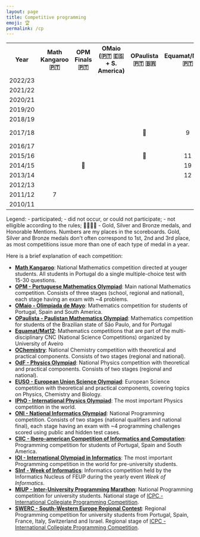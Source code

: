```yaml
---
layout: page
title: Competitive programming
emoji: 🏆
permalink: /cp
---
```


<table class="cp-scoreboard">
    <tr>
        <th>Year</th>
        <th style="text-align:center" class="rotate">Math Kangaroo 🇵🇹</th>
        <th style="text-align:center" class="rotate">OPM Finals 🇵🇹</th>
        <th style="text-align:center" class="rotate">OMaio (🇵🇹 🇪🇸 + S. America)</th>
        <th style="text-align:center" class="rotate">OPaulista 🇵🇹 🇧🇷</th>
        <th style="text-align:center" class="rotate">Equamat/Mat12 🇵🇹</th>
        <th style="text-align:center" class="rotate">OChemistry (North 🇵🇹)</th>
        <th style="text-align:center" class="rotate">OdF North 🇵🇹</th>
        <th style="text-align:center" class="rotate">OdF 🇵🇹</th>
        <th style="text-align:center" class="rotate">EUSO 🇪🇺</th>
        <th style="text-align:center" class="rotate">IPhO 🌎</th>
        <th style="text-align:center" class="rotate">ONI Qualif. 🇵🇹</th>
        <th style="text-align:center" class="rotate">ONI 🇵🇹</th>
        <th style="text-align:center" class="rotate">CIIC (🇵🇹 🇪🇸 + S. America)</th>
        <th style="text-align:center" class="rotate">IOI 🌎</th>
        <th style="text-align:center" class="rotate">SInf (FEUP 🇵🇹)</th>
        <th style="text-align:center" class="rotate">MIUP 🇵🇹</th>
        <th style="text-align:center" class="rotate">SWERC 🇪🇺</th>
    </tr>
    <tr>
        <td>2022/23</td>
        <td style="text-align:center" class="notallowed"></td>
        <td style="text-align:center" class="notallowed"></td>
        <td style="text-align:center" class="notallowed"></td>
        <td style="text-align:center" class="notallowed"></td>
        <td style="text-align:center" class="notallowed"></td>
        <td style="text-align:center" class="notallowed"></td>
        <td style="text-align:center" class="notallowed"></td>
        <td style="text-align:center" class="notallowed"></td>
        <td style="text-align:center" class="notallowed"></td>
        <td style="text-align:center" class="notallowed"></td>
        <td style="text-align:center" class="notallowed"></td>
        <td style="text-align:center" class="notallowed"></td>
        <td style="text-align:center" class="notallowed"></td>
        <td style="text-align:center" class="notallowed"></td>
        <td style="text-align:center" class="participated">1</td>
        <td style="text-align:center" class="participated">2 🥈</td>
        <td style="text-align:center" class="participated">62</td>
    </tr>
    <tr>
        <td>2021/22</td>
        <td style="text-align:center" class="notallowed"></td>
        <td style="text-align:center" class="notallowed"></td>
        <td style="text-align:center" class="notallowed"></td>
        <td style="text-align:center" class="notallowed"></td>
        <td style="text-align:center" class="notallowed"></td>
        <td style="text-align:center" class="notallowed"></td>
        <td style="text-align:center" class="notallowed"></td>
        <td style="text-align:center" class="notallowed"></td>
        <td style="text-align:center" class="notallowed"></td>
        <td style="text-align:center" class="notallowed"></td>
        <td style="text-align:center" class="notallowed"></td>
        <td style="text-align:center" class="notallowed"></td>
        <td style="text-align:center" class="notallowed"></td>
        <td style="text-align:center" class="notallowed"></td>
        <td style="text-align:center" class="participated">1</td>
        <td style="text-align:center" class="participated">4 🥉</td>
        <td style="text-align:center" class="participated">26</td>
    </tr>
    <tr>
        <td>2020/21</td>
        <td style="text-align:center" class="notallowed"></td>
        <td style="text-align:center" class="notallowed"></td>
        <td style="text-align:center" class="notallowed"></td>
        <td style="text-align:center" class="notallowed"></td>
        <td style="text-align:center" class="notallowed"></td>
        <td style="text-align:center" class="notallowed"></td>
        <td style="text-align:center" class="notallowed"></td>
        <td style="text-align:center" class="notallowed"></td>
        <td style="text-align:center" class="notallowed"></td>
        <td style="text-align:center" class="notallowed"></td>
        <td style="text-align:center" class="notallowed"></td>
        <td style="text-align:center" class="notallowed"></td>
        <td style="text-align:center" class="notallowed"></td>
        <td style="text-align:center" class="notallowed"></td>
        <td style="text-align:center" class="participated">2</td>
        <td style="text-align:center" class="didntoccur"></td>
        <td style="text-align:center" class="participated">63</td>
    </tr>
    <tr>
        <td>2019/20</td>
        <td style="text-align:center" class="notallowed"></td>
        <td style="text-align:center" class="notallowed"></td>
        <td style="text-align:center" class="notallowed"></td>
        <td style="text-align:center" class="notallowed"></td>
        <td style="text-align:center" class="notallowed"></td>
        <td style="text-align:center" class="notallowed"></td>
        <td style="text-align:center" class="notallowed"></td>
        <td style="text-align:center" class="notallowed"></td>
        <td style="text-align:center" class="notallowed"></td>
        <td style="text-align:center" class="notallowed"></td>
        <td style="text-align:center" class="notallowed"></td>
        <td style="text-align:center" class="notallowed"></td>
        <td style="text-align:center" class="notallowed"></td>
        <td style="text-align:center" class="notallowed"></td>
        <td style="text-align:center" class="participated">1</td>
        <td style="text-align:center" class="participated">6</td>
        <td style="text-align:center" class="participated">40</td>
    </tr>
    <tr>
        <td>2018/19</td>
        <td style="text-align:center" class="notallowed"></td>
        <td style="text-align:center" class="notallowed"></td>
        <td style="text-align:center" class="notallowed"></td>
        <td style="text-align:center" class="notallowed"></td>
        <td style="text-align:center" class="notallowed"></td>
        <td style="text-align:center" class="notallowed"></td>
        <td style="text-align:center" class="notallowed"></td>
        <td style="text-align:center" class="notallowed"></td>
        <td style="text-align:center" class="notallowed"></td>
        <td style="text-align:center" class="notallowed"></td>
        <td style="text-align:center" class="notallowed"></td>
        <td style="text-align:center" class="notallowed"></td>
        <td style="text-align:center" class="notallowed"></td>
        <td style="text-align:center" class="notallowed"></td>
        <td style="text-align:center" class="participated">1</td>
        <td style="text-align:center" class="participated">4 🥉</td>
        <td style="text-align:center" class="participated">33</td>
    </tr>
    <tr>
        <td>2017/18</td>
        <td style="text-align:center" class="didntoccur"></td>
        <td style="text-align:center" class="participated"></td>
        <td style="text-align:center" class="notallowed"></td>
        <td style="text-align:center" class="participated">🥈</td>
        <td style="text-align:center" class="participated">9</td>
        <td style="text-align:center" class="notallowed"></td>
        <td style="text-align:center" class="notallowed"></td>
        <td style="text-align:center" class="notallowed"></td>
        <td style="text-align:center" class="notallowed"></td>
        <td style="text-align:center" class="participated">226 📜</td>
        <td style="text-align:center" class="participated">3</td>
        <td style="text-align:center" class="participated">7</td>
        <td style="text-align:center" class="participated">🥈</td>
        <td style="text-align:center" class="participated">266</td>
        <td style="text-align:center" class="notallowed"></td>
        <td style="text-align:center" class="notallowed"></td>
        <td style="text-align:center" class="notallowed"></td>
    </tr>
    <tr>
        <td>2016/17</td>
        <td style="text-align:center" class="didntoccur"></td>
        <td style="text-align:center"></td>
        <td style="text-align:center" class="notallowed"></td>
        <td style="text-align:center" class="participated"></td>
        <td style="text-align:center" class="didntoccur"></td>
        <td style="text-align:center" class="participated">🥉</td>
        <td style="text-align:center" class="participated">1 🥇</td>
        <td style="text-align:center" class="participated"></td>
        <td style="text-align:center" class="participated">6 🥈</td>
        <td style="text-align:center" class="notallowed"></td>
        <td style="text-align:center"></td>
        <td style="text-align:center"></td>
        <td style="text-align:center" class="notallowed"></td>
        <td style="text-align:center" class="notallowed"></td>
        <td style="text-align:center" class="notallowed"></td>
        <td style="text-align:center" class="notallowed"></td>
        <td style="text-align:center" class="notallowed"></td>
    </tr>
    <tr>
        <td>2015/16</td>
        <td style="text-align:center" class="didntoccur"></td>
        <td style="text-align:center"></td>
        <td style="text-align:center" class="notallowed"></td>
        <td style="text-align:center" class="participated">🥉</td>
        <td style="text-align:center" class="participated">11</td>
        <td style="text-align:center"></td>
        <td style="text-align:center"></td>
        <td style="text-align:center"></td>
        <td style="text-align:center" class="notallowed"></td>
        <td style="text-align:center" class="notallowed"></td>
        <td style="text-align:center"></td>
        <td style="text-align:center"></td>
        <td style="text-align:center" class="notallowed"></td>
        <td style="text-align:center" class="notallowed"></td>
        <td style="text-align:center" class="notallowed"></td>
        <td style="text-align:center" class="notallowed"></td>
        <td style="text-align:center" class="notallowed"></td>
    </tr>
    <tr>
        <td>2014/15</td>
        <td style="text-align:center" class="didntoccur"></td>
        <td style="text-align:center" class="participated">🥉</td>
        <td style="text-align:center" class="participated"></td>
        <td style="text-align:center"></td>
        <td style="text-align:center" class="participated">19</td>
        <td style="text-align:center" class="participated"></td>
        <td style="text-align:center" class="participated">3 🥉</td>
        <td style="text-align:center" class="participated">1 🥇</td>
        <td style="text-align:center" class="notallowed"></td>
        <td style="text-align:center" class="notallowed"></td>
        <td style="text-align:center"></td>
        <td style="text-align:center"></td>
        <td style="text-align:center" class="notallowed"></td>
        <td style="text-align:center" class="notallowed"></td>
        <td style="text-align:center" class="notallowed"></td>
        <td style="text-align:center" class="notallowed"></td>
        <td style="text-align:center" class="notallowed"></td>
    </tr>
    <tr>
        <td>2013/14</td>
        <td style="text-align:center" class="didntoccur"></td>
        <td style="text-align:center"></td>
        <td style="text-align:center" class="participated"></td>
        <td style="text-align:center" class="participated"></td>
        <td style="text-align:center" class="participated">12</td>
        <td style="text-align:center"></td>
        <td style="text-align:center"></td>
        <td style="text-align:center"></td>
        <td style="text-align:center" class="notallowed"></td>
        <td style="text-align:center" class="notallowed"></td>
        <td style="text-align:center"></td>
        <td style="text-align:center"></td>
        <td style="text-align:center" class="notallowed"></td>
        <td style="text-align:center" class="notallowed"></td>
        <td style="text-align:center" class="notallowed"></td>
        <td style="text-align:center" class="notallowed"></td>
        <td style="text-align:center" class="notallowed"></td>
    </tr>
    <tr>
        <td>2012/13</td>
        <td style="text-align:center" class="participated"></td>
        <td style="text-align:center" class="participated"></td>
        <td style="text-align:center" class="participated"></td>
        <td style="text-align:center" class="notallowed"></td>
        <td style="text-align:center"></td>
        <td style="text-align:center" class="notallowed"></td>
        <td style="text-align:center"></td>
        <td style="text-align:center"></td>
        <td style="text-align:center" class="notallowed"></td>
        <td style="text-align:center" class="notallowed"></td>
        <td style="text-align:center"></td>
        <td style="text-align:center"></td>
        <td style="text-align:center" class="notallowed"></td>
        <td style="text-align:center" class="notallowed"></td>
        <td style="text-align:center" class="notallowed"></td>
        <td style="text-align:center" class="notallowed"></td>
        <td style="text-align:center" class="notallowed"></td>
    </tr>
    <tr>
        <td>2011/12</td>
        <td style="text-align:center" class="participated">7</td>
        <td style="text-align:center"></td>
        <td style="text-align:center" class="notallowed"></td>
        <td style="text-align:center" class="notallowed"></td>
        <td style="text-align:center" class="notallowed"></td>
        <td style="text-align:center" class="notallowed"></td>
        <td style="text-align:center"></td>
        <td style="text-align:center"></td>
        <td style="text-align:center" class="notallowed"></td>
        <td style="text-align:center" class="notallowed"></td>
        <td style="text-align:center"></td>
        <td style="text-align:center"></td>
        <td style="text-align:center" class="notallowed"></td>
        <td style="text-align:center" class="notallowed"></td>
        <td style="text-align:center" class="notallowed"></td>
        <td style="text-align:center" class="notallowed"></td>
        <td style="text-align:center" class="notallowed"></td>
    </tr>
    <tr>
        <td>2010/11</td>
        <td style="text-align:center" class="participated"></td>
        <td style="text-align:center" class="notallowed"></td>
        <td style="text-align:center" class="notallowed"></td>
        <td style="text-align:center" class="notallowed"></td>
        <td style="text-align:center" class="notallowed"></td>
        <td style="text-align:center" class="notallowed"></td>
        <td style="text-align:center"></td>
        <td style="text-align:center"></td>
        <td style="text-align:center" class="notallowed"></td>
        <td style="text-align:center" class="notallowed"></td>
        <td style="text-align:center"></td>
        <td style="text-align:center"></td>
        <td style="text-align:center" class="notallowed"></td>
        <td style="text-align:center" class="notallowed"></td>
        <td style="text-align:center" class="notallowed"></td>
        <td style="text-align:center" class="notallowed"></td>
        <td style="text-align:center" class="notallowed"></td>
    </tr>
</table>

<div class="legend">
Legend: <span class="square participated"></span> - participated; <span class="square didntoccur"></span> - did not occur, or could not participate; <span class="square notallowed"></span> - not elligible according to the rules; 🥇🥈🥉📜 - Gold, Silver and Bronze medals, and Honorable Mentions.
Numbers are my places in the scoreboards.
Gold, Silver and Bronze medals don't often correspond to 1st, 2nd and 3rd place, as most competitions issue more than one of each type of medal in a year.
</div>

Here is a brief explanation of each competition:
- **[Math Kangaroo](https://en.wikipedia.org/wiki/Mathematical_Kangaroo)**: National Mathematics competition directed at youger students. All students in Portugal do a single multiple-choice test with 15-30 questions.
- **[OPM - Portuguese Mathematics Olympiad](https://olimpiadas.spm.pt/)**: Main national Mathematics competition. Consists of three stages (school, regional and national), each stage having an exam with ~4 problems.
- **[OMaio - Olimpiada de Mayo](https://pt.wikipedia.org/wiki/Olimp%C3%ADada_de_Mayo)**: Mathematics competition for students of Portugal, Spain and South America.
- **[OPaulista - Paulistan Mathematics Olympiad](http://www.opm.mat.br/)**: Mathematics competition for students of the Brazilian state of São Paulo, and for Portugal
- **[Equamat/Mat12](https://pmate.ua.pt/cnc/)**: Mathematics competitions that are part of the multi-disciplinary CNC (National Science Competitions) organized by University of Aveiro
- **[OChemistry](https://www.olimpiadas.spq.pt/)**: National Chemistry competition with theoretical and practical components. Consists of two stages (regional and national).
- **[OdF - Physics Olympiad](https://olimpiadas.spf.pt/)**: National Physics competition with theoretical and practical components. Consists of two stages (regional and national).
- **[EUSO - European Union Science Olympiad](https://euso2017.dk/)**: European Science competition with theoretical and practical components, covering topics on Physics, Chemistry and Biology.
- **[IPhO - International Physics Olympiad](https://ipho2018.pt/)**: The most important Physics competition in the world.
- **[ONI - National Informatics Olympiad](https://oni.dcc.fc.up.pt/)**: National Programming competition. Consists of two stages (national qualifiers and national final), each stage having an exam with ~4 programming challenges scored using public and hidden test cases.
- **[CIIC - Ibero-american Competition of Informatics and Computation](https://oni.dcc.fc.up.pt/2018/)**: Programming competition for students of Portugal, Spain and South America.
- **[IOI - International Olympiad in Informatics](https://ioinformatics.org/)**: The most important Programming competition in the world for pre-university students.
- **[SInf - Week of Informatics](https://www.sinf.pt/)**: Informatics competition held by the Informatics Nucleus of FEUP during the yearly event *Week of Informatics*.
- **[MIUP - Inter-University Programming Marathon](https://dei.uc.pt/miup/)**: National Programming competition for university students. National stage of [ICPC - International Collegiate Programming Competition](https://icpc.global/).
- **[SWERC - South-Western Europe Regional Contest](https://swerc.eu)**: Regional Programming competition for university students from Portugal, Spain, France, Italy, Switzerland and Israel. Regional stage of [ICPC - International Collegiate Programming Competition](https://icpc.global/).

